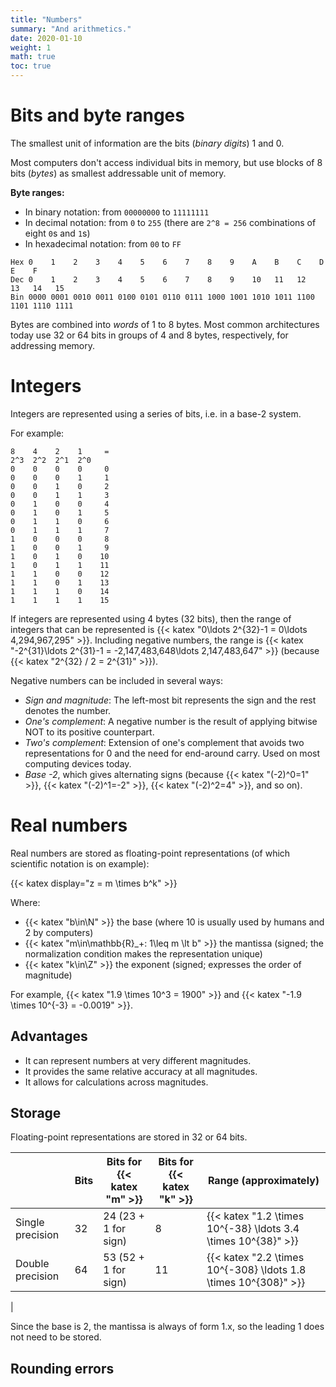 ```yaml
---
title: "Numbers"
summary: "And arithmetics."
date: 2020-01-10
weight: 1
math: true
toc: true
---
```


# Bits and byte ranges

The smallest unit of information are the bits (_binary digits_) 1 and 0.

Most computers don't access individual bits in memory, but use blocks of 8 bits (_bytes_) as smallest addressable unit of memory.

**Byte ranges:**

* In binary notation: from `00000000` to `11111111`
* In decimal notation: from `0` to `255` (there are `2^8 = 256` combinations of eight `0`s and `1`s)
* In hexadecimal notation: from `00` to `FF`

```
Hex 0    1    2    3    4    5    6    7    8    9    A    B    C    D    E    F
Dec 0    1    2    3    4    5    6    7    8    9    10   11   12   13   14   15
Bin 0000 0001 0010 0011 0100 0101 0110 0111 1000 1001 1010 1011 1100 1101 1110 1111
```

Bytes are combined into _words_ of 1 to 8 bytes. Most common architectures today use 32 or 64 bits in groups of 4 and 8 bytes, respectively, for addressing memory.

# Integers

Integers are represented using a series of bits, i.e. in a base-2 system.

For example:
```
8    4    2    1     =
2^3  2^2  2^1  2^0
0    0    0    0     0
0    0    0    1     1
0    0    1    0     2
0    0    1    1     3
0    1    0    0     4
0    1    0    1     5
0    1    1    0     6
0    1    1    1     7
1    0    0    0     8
1    0    0    1     9
1    0    1    0    10
1    0    1    1    11
1    1    0    0    12
1    1    0    1    13
1    1    1    0    14
1    1    1    1    15
```

If integers are represented using 4 bytes (32 bits), then the range of integers that can be represented is {{< katex "0\ldots 2^{32}-1 = 0\ldots 4\,294\,967\,295" >}}. Including negative numbers, the range is {{< katex "-2^{31}\ldots 2^{31}-1 = -2\,147\,483\,648\ldots 2\,147\,483\,647" >}} (because {{< katex "2^{32} / 2 = 2^{31}" >}}).

Negative numbers can be included in several ways:

* _Sign and magnitude_: The left-most bit represents the sign and the rest denotes the number.
* _One's complement_: A negative number is the result of applying bitwise NOT to its positive counterpart.
* _Two's complement_: Extension of one's complement that avoids two representations for 0 and the need for end-around carry. Used on most computing devices today.
* _Base -2_, which gives alternating signs (because {{< katex "(-2)^0=1" >}}, {{< katex "(-2)^1=-2" >}}, {{< katex "(-2)^2=4" >}}, and so on).

# Real numbers

Real numbers are stored as floating-point representations (of which scientific notation is on example):

{{< katex display="z = m \times b^k" >}}

Where:
* {{< katex "b\in\N" >}} the base (where 10 is usually used by humans and 2 by computers)
* {{< katex "m\in\mathbb{R}_+: 1\leq m \lt b" >}} the mantissa (signed; the normalization condition makes the representation unique)
* {{< katex "k\in\Z" >}} the exponent (signed; expresses the order of magnitude)

For example, {{< katex "1.9 \times 10^3 = 1900" >}} and {{< katex "-1.9 \times 10^{-3} = -0.0019" >}}.

## Advantages

* It can represent numbers at very different magnitudes.
* It provides the same relative accuracy at all magnitudes.
* It allows for calculations across magnitudes.

## Storage

Floating-point representations are stored in 32 or 64 bits.

|                  | Bits | Bits for {{< katex "m" >}} | Bits for {{< katex "k" >}} | Range (approximately) |
| ---------------- | ---------- | -------------------- | ------------- | ----- |
| Single precision | 32         | 24 (23 + 1 for sign) | 8             | {{< katex "1.2 \times 10^{-38} \ldots 3.4 \times 10^{38}" >}} |
| Double precision | 64         | 53 (52 + 1 for sign) | 11            | {{< katex "2.2 \times 10^{-308} \ldots 1.8 \times 10^{308}" >}}
 |

Since the base is 2, the mantissa is always of form 1.x, so the leading 1 does not need to be stored.

## Rounding errors
